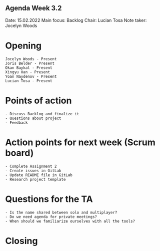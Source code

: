 Agenda Week 3.2
---

Date:           15.02.2022
Main focus:     Backlog
Chair:          Lucian Tosa 
Note taker:     Jocelyn Woods

# Opening
    Jocelyn Woods - Present
    Joris Belder - Present 
    Okan Baykal - Present
    Xingyu Han - Present
    Yoan Naydenov - Present
    Lucian Tosa - Present

# Points of action
    - Discuss Backlog and finalize it
    - Questions about project
    - Feedback

# Action points for next week (Scrum board)
    - Complete Assignment 2
    - Create issues in GitLab
    - Update README file in GitLab
    - Research project template

# Questions for the TA
    - Is the name shared between solo and multiplayer?
    - Do we need agenda for private meetings?
    - When should we familiarize ourselves with all the tools?

# Closing

